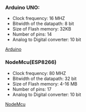 ### Arduino UNO:
- Clock frequency: 16 MHZ
- Bitwidth of the datapath: 8 bit
- Size of Flash memory: 32KB
- Number of pins: 14
- Analog to Digital converter: 10 bit 

[Arduino](https://www.farnell.com/datasheets/1682209.pdf)

### NodeMcu(ESP8266)
- Clock frequency: 80 MHZ
- Bitwidth of the datapath: 32 bit
- Size of Flash memory: 4-16 MB
- Number of pins: 17
- Analog to Digital converter: 10 bit 

[NodeMcu](https://www.handsontec.com/pdf_learn/esp8266-V10.pdf)
